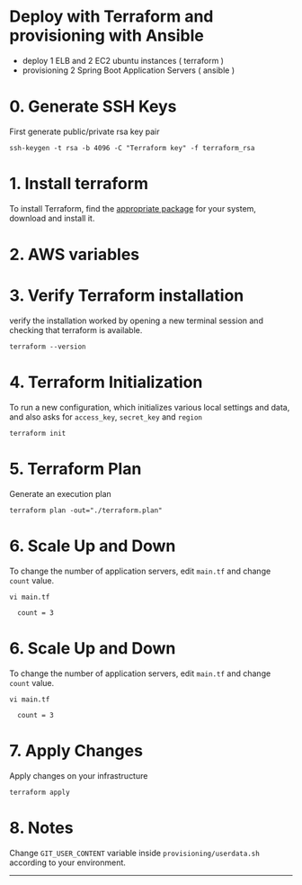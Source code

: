 # Deploy with Terraform and provisioning with Ansible 
- deploy 1 ELB and 2 EC2 ubuntu instances        ( terraform )
- provisioning 2 Spring Boot Application Servers ( ansible )

# 0. Generate SSH Keys 
First generate public/private rsa key pair
```
ssh-keygen -t rsa -b 4096 -C "Terraform key" -f terraform_rsa
```

# 1. Install terraform
To install Terraform, find the [appropriate package] for your system, download and install it.

# 2. AWS variables 

# 3. Verify Terraform installation
verify the installation worked by opening a new terminal session and checking that terraform is available. 
```
terraform --version
```

# 4. Terraform Initialization
To run a new configuration, which initializes various local settings and data, 
and also asks for `access_key`, `secret_key` and `region` 
```
terraform init
```

# 5. Terraform Plan
Generate an execution plan 
```
terraform plan -out="./terraform.plan"
```

# 6. Scale Up and Down
To change the number of application servers, edit `main.tf` and change `count` value.
```
vi main.tf
 
  count = 3
```

# 6. Scale Up and Down
To change the number of application servers, edit `main.tf` and change `count` value.
```
vi main.tf
 
  count = 3
```

# 7. Apply Changes 
Apply changes on your infrastructure
```
terraform apply 
```

# 8. Notes
Change `GIT_USER_CONTENT` variable inside `provisioning/userdata.sh` according to your environment.

---
[appropriate package]: <https://www.terraform.io/downloads.html>
